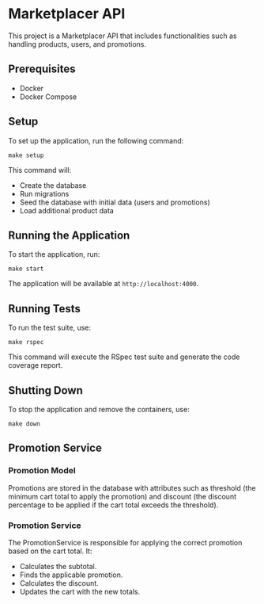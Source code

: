 # Marketplacer API

This project is a Marketplacer API that includes functionalities such as handling products, users, and promotions.

## Prerequisites

- Docker
- Docker Compose

## Setup

To set up the application, run the following command:

`make setup`

This command will:

- Create the database
- Run migrations
- Seed the database with initial data (users and promotions)
- Load additional product data

## Running the Application

To start the application, run:

`make start`

The application will be available at `http://localhost:4000`.

## Running Tests

To run the test suite, use:

`make rspec`

This command will execute the RSpec test suite and generate the code coverage report.

## Shutting Down

To stop the application and remove the containers, use:

`make down`

## Promotion Service
### Promotion Model
Promotions are stored in the database with attributes such as threshold (the minimum cart total to apply the promotion) and discount (the discount percentage to be applied if the cart total exceeds the threshold).

### Promotion Service
The PromotionService is responsible for applying the correct promotion based on the cart total. It:

- Calculates the subtotal.
- Finds the applicable promotion.
- Calculates the discount.
- Updates the cart with the new totals.